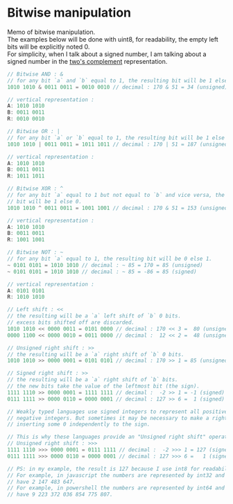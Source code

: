 # Bitwise manipulation

Memo of bitwise manipulation.   
The examples below will be done with uint8, for readability, the empty left bits
will be explicitly noted 0.   
For simplicity,  when I talk about a signed number,  I am talking about a signed
number in the [two's complement][u2c] representation.

```js
// Bitwise AND : &
// for any bit `a` and `b` equal to 1, the resulting bit will be 1 else 0.
1010 1010 & 0011 0011 = 0010 0010 // decimal : 170 & 51 = 34 (unsigned)

// vertical representation :
A: 1010 1010
B: 0011 0011
R: 0010 0010
```

```js
// Bitwise OR : |
// for any bit `a` or `b` equal to 1, the resulting bit will be 1 else 0.
1010 1010 | 0011 0011 = 1011 1011 // decimal : 170 | 51 = 187 (unsigned)

// vertical representation :
A: 1010 1010
B: 0011 0011
R: 1011 1011
```

```js
// Bitwise XOR : ^
// for any bit `a` equal to 1 but not equal to `b` and vice versa, the resulting
// bit will be 1 else 0.
1010 1010 ^ 0011 0011 = 1001 1001 // decimal : 170 & 51 = 153 (unsigned)

// vertical representation :
A: 1010 1010
B: 0011 0011
R: 1001 1001
```

```js
// Bitwise NOT : ~
// for any bit `a` equal to 1, the resulting bit will be 0 else 1.
~ 0101 0101 = 1010 1010 // decimal : ~ 85 = 170 = 85 (unsigned)
~ 0101 0101 = 1010 1010 // decimal : ~ 85 = -86 = 85 (signed)

// vertical representation :
A: 0101 0101
R: 1010 1010
```

```js
// Left shift : <<
// the resulting will be a `a` left shift of `b` 0 bits.
// excess bits shifted off are discarded.
1010 1010 << 0000 0011 = 0101 0000 // decimal : 170 << 3 =  80 (unsigned)
0000 1100 << 0000 0010 = 0011 0000 // decimal :  12 << 2 =  48 (unsigned)
```

```js
// Unsigned right shift : >>
// the resulting will be a `a` right shift of `b` 0 bits.
1010 1010 >> 0000 0001 = 0101 0101 // decimal : 170 >> 1 = 85 (unsigned)

// Signed right shift : >>
// the resulting will be a `a` right shift of `b` bits.
// the new bits take the value of the leftmost bit (the sign).
1111 1110 >> 0000 0001 = 1111 1111 // decimal :  -2 >> 1 = -1 (signed)
0111 1111 >> 0000 0110 = 0000 0001 // decimal : 127 >> 6 =  1 (signed)
```

```js
// Weakly typed languages use signed integers to represent all positive or
// negative integers. But sometimes it may be necessary to make a right shift by
// inserting some 0 independently to the sign.

// This is why these languages provide an "Unsigned right shift" operator.
// Unsigned right shift : >>>
1111 1110 >>> 0000 0001 = 0111 1111 // decimal :  -2 >>> 1 = 127 (signed)
0111 1111 >>> 0000 0110 = 0000 0001 // decimal : 127 >>> 6 =   1 (signed)

// PS: in my example, the result is 127 because I use int8 for readability.
// For example, in javascript the numbers are represented by int32 and you would
// have 2 147 483 647.
// For example, in powershell the numbers are represented by int64 and you would
// have 9 223 372 036 854 775 807.
```

[u2c]: https://en.wikipedia.org/wiki/Signed_number_representations#Two's_complement